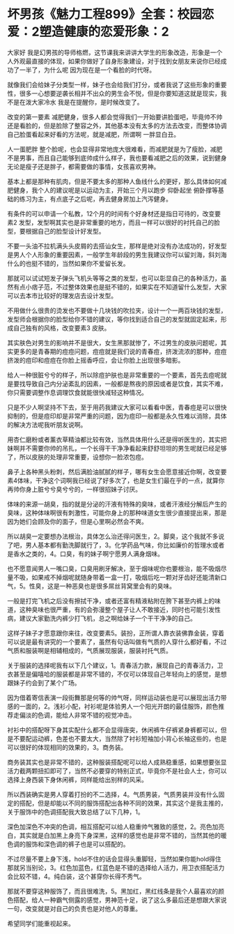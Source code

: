 # 坏男孩《魅力工程899》全套：校园恋爱：2塑造健康的恋爱形象：2

大家好 我是幻男孩的导师格燃，这节课我来讲讲大学生的形象改造，形象是一个人外观最直接的体现，如果你做好了自身形象建设，对于找到女朋友来说你已经成功了一半了，为什么呢 因为现在是一个看脸的时代呀。

就像我们会给妹子分类型一样，妹子也会给我们打分，或者我说了这些形象的重要性，很多一心想要逆袭长相并不出众的男生会不悦，但是你要知道这就是现实，我不是在泼大家冷水 我是在提醒你，是时候改变了。

改变的第一要素 减肥健身，很多人都会觉得我们一开始要讲脸蛋吧，毕竟帅不帅还是看脸的，但是脸除了整容之外，其他基本没有太多的方法去改变，而整体协调自己脸蛋看起来好看的方法呢，就是减肥，所谓啊 一胖显白丑。

人一蛋肥胖 整个脸呢，也会显得非常地庞大很难看，而减肥就是为了瘦脸，减肥不是男事，而且自己能够到底帅成什么样子，我也要看减肥之后的效果，说到健身 无论是瘦子还是胖子，都需要做的事情，女孩喜欢男神。

基本上都是那种有肌肉，但是不要太多的那种人鱼线什么的更好，那么具体如何减肥健身，我个人的建议呢是以运动为主，开始三个月以跑步 仰卧起坐 俯卧撑等基础的练习为主，有点底子之后呢，再去健身房加上汽泻健身。

有条件的可以申请一个私教，12个月的时间有个好身材还是指日可待的，改变要素2 发型，发型啊其实也是非常重要的地方，而且一样可以很好的衬托自己的脸型，要根据自己的脸型设计好发型。

不要一头油不拉机满头头皮屑的去搭讪女生，那样是绝对没有办法成功的，好发型是男人个人形象的重要因素，一般学生年龄段的男生我建议你可以留刘海，斜刘海什么的也挺不错的，当然如果你不爱留长发。

那就可以试试短发子弹头飞机头等等之类的发型，也可以彰显自己的各种活力，虽然有点小痞子范，不过整体效果也是挺不错的，如果实在不知道留什么发型，大家可以去本市比较好的理发店去设计发型。

不用做什么很贵的烫发也不要做十几块钱的吹拉夹，设计一个一两百块钱的发型，发型师会根据你的脸型给你不错的建议，等你找到适合自己的发型就固定起来，形成自己独有的风格，改变要素3 皮肤。

其实肤色对男生的影响并不是很大，女生黑那就惨了，不过男生的皮肤问题呢，其实更多的是青春期的痘痘问题，痘痘就是我们说的青春痘，挤泼流浓的那种，痘痘挤泼的痘印和痘痘在你脸上摇香呼应，会让你脸上出现很多暗影。

给人一种很脏兮兮的样子，所以除痘护肤也是非常重要的一个要素，首先去痘呢就是要找导致自己内分泌紊乱的因素，一般都是熬夜的原因或者是饮食，其实不难，你只需要调整作息调理饮食就能很快减轻这种情况。

只是不少人啊坚持不下去，至于用药我建议大家可以看看中医，青春痘是可以很快抑制的，但是痘印却是非常严重的问题，因为痘印一般都是永久性难以消除，具体的解决方法呢我听朋友说啊。

用杏仁磨粉或者薰衣草精油都比较有效，当然具体用什么还是得听医生的，其实把妹啊并不需要你帅的吊扎，一个长得干干净净看起来舒舒坦坦的男生呢就已经足够了，所以皮肤的处理非常重要，设想你一脸浓包痘。

鼻子上各种黑头粉刺，然后满脸油腻腻的样子，哪有女生会愿意接近你啊，改变要素4体味，干净这个词啊我已经说了好多次了，也是女生们最在乎的一点，就算你再帅你身上脏兮兮臭兮兮的，一样很招妹子讨厌。

体味的来源一胡臭，指的就是分泌的汗液有特殊的臭味，或者汗液经分解后产生的臭味，这种体味啊很有刺激性，可能你身上的那种味道女生很少直接提出来，那是因为她们会顾及你的面子，但是心里啊必然会不爽。

所以胡臭一定要想办法根治，具体怎么治还得问医生，2。脚臭，这个我就不多说了吧，男人基本都有勤洗脚就行了，3。化学药品气味，你比如廉价的哲理水或者是香水之类的，4。口臭，有的妹子啊宁愿男人满身烟味。

也不愿意闻男人一嘴口臭，口臭用刷牙解决，至于烟味呢你也要根治，能不吸烟尽量不吸，如果戒不掉烟呢就随身带着一盒一打，吸烟后吃一颗对牙齿好还能清新口气，5。性臭，这是一种恶臭也是很多屌丝背窝里会有的臭味。

一般是打完飞机之后没有擦拭干净，或者还富有精液粘附在胯下甚至内裤上的味道，这种臭味也很严重，有的会弥漫整个屋子让人不敢接近，同时也可能引发性病，建议大家勤洗内裤少打飞机，总之啊给妹子一个干干净净的自己。

这样子妹子才愿意跟你来往，改变要素5。装扮，正所谓人靠衣装佛靠金装，穿着可以说是最有讲究的一个要素了，虽然有句话叫做有气质的人穿什么都好看，不过气质和服装啊是相辅相成的，气质展现服装，服装衬托气质。

关于服装的选择呢我有以下几个建议，1。青春活力款，展现自己的青春活力，卫衣甚至是偏嘻哈的服装都是非常不错的，不仅可以体现自己年轻向上的感觉，是想跟妹子约会到了某个广场。

因为借着寄信表演一段街舞那是何等的帅气呀，同样运动装也是可以展现出活力带感的一面的，2。浅衫小配，衬衫呢是体验男人一个阳光开朗的最佳服饰，颜色推荐走偏淡的色调，能给人非常不错的视觉冲击。

衬衫中的搭配呀下身其实配什么都不会显得唐突，休闲裤牛仔裤紧身裤都可以，但是不要配运动裤，色差也不要太大，当然除了衬衫短袖加小背心长袖这些的，也是可以很好的体现相同的效果的，3。商务装。

商务装其实也是非常不错的，这种服装搭配呢可以给人成熟稳重感，如果想要张显活力截两颗扭扣即可了，当然不必要穿的特别正式，毕竟你不是社会人士，你可以选择上身西装下身休闲裤，同样能给出别样的风采。

所以西装确实是男人穿着打扮的不二选择，4。气质男装，气质男装并没有什么固定的搭配，但是却能以不同的服饰搭配出各种不同的效果，其实这个是我主推的，关于服饰中的色调搭配我大致总结了以下几种，1。

深色加深色不冲突的色调，相互搭配可以给人稳重帅气雅致的感觉，2。亮色加亮白，其实就是白加黑上身亮下身深黑，这样的感觉也是非常不错的，当然其他的暖色调的服饰和深色调的裤子也是可以搭配的。

不过尽量不要上身下浅，hold不住的话会显得头重脚轻，当然如果你能hold得住那就另当别论，3。红色加蓝色，红蓝色是不错的选择给人活力，用卫衣搭配活力会比较不错，4。纯白装，这个甚穿你长得不秀气。

那就不要穿这种服饰了，而且很难洗，5。黑加红，黑红线条是我个人最喜欢的颜色搭配，给人一种霸气侧露的感觉，男神范十足，说了这么多最后还是想跟大家说一句，改变就是对自己的负责也是对他人的尊重。

希望同学们能重视起来。